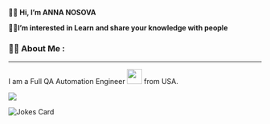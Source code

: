 


:man_student: **Hi, I’m ANNA NOSOVA** 

:lotus_position_woman:**I’m interested in Learn and share your knowledge with people**
  

### :woman_technologist: About Me :
___
I am a Full QA Automation Engineer <img src="https://media.giphy.com/media/WUlplcMpOCEmTGBtBW/giphy.gif" width="30"> from USA.






![](https://komarev.com/ghpvc/?username=annaelecconte)








[](https://assets.pinterest.com/ext/embed.html?id=592082682284247832)









<img src="https://readme-jokes.vercel.app/api" alt="Jokes Card" />


















<!---
annaelecconte/annaelecconte is a ✨ special ✨ repository because its `README.md` (this file) appears on your GitHub profile.
You can click the Preview link to take a look at your changes.
--->





















